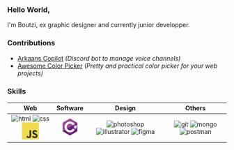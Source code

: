 ### Hello World,
I'm Boutzi, ex graphic designer and currently junior developper. <!-- I'm the founder of Arkaans since 2014, a solution for gamers. -->

### Contributions
- [Arkaans Copilot](https://github.com/Boutzi/arkaans_copilot) *(Discord bot to manage voice channels)*
- [Awesome Color Picker](https://github.com/Boutzi/awsome-picker) *(Pretty and practical color picker for your web projects)*

### Skills  
| **Web**   | **Software**   | **Design**           | **Others** |
| :---------------: | :---------------: | :---------------: | :-----:|
| <img src="https://upload.wikimedia.org/wikipedia/commons/3/38/HTML5_Badge.svg" alt="html" title="HTML5" width="40" height="40"/> <img src="https://upload.wikimedia.org/wikipedia/commons/6/62/CSS3_logo.svg" alt="css" title="CSS3" width="40" height="40"/> <img src="https://raw.githubusercontent.com/devicons/devicon/master/icons/javascript/javascript-original.svg" alt="javascript" title="JavaScript" width="40" height="40"/> | <img src="https://raw.githubusercontent.com/devicons/devicon/master/icons/csharp/csharp-original.svg" alt="csharp" title="C# .Net" width="40" height="40"/> | <img src="https://upload.wikimedia.org/wikipedia/commons/a/af/Adobe_Photoshop_CC_icon.svg" alt="photoshop" title="Adobe Photoshop"  width="40" height="40"/> <img src="https://upload.wikimedia.org/wikipedia/commons/f/fb/Adobe_Illustrator_CC_icon.svg" alt="illustrator" title="Adobe Illustrator" width="40" height="40"/> <img src="https://upload.wikimedia.org/wikipedia/commons/3/33/Figma-logo.svg" alt="figma" title="Figma" width="40" height="40"/> | <img src="https://upload.wikimedia.org/wikipedia/commons/3/3f/Git_icon.svg" alt="git" title="Git" width="40" height="40"/> <img src="https://upload.wikimedia.org/wikipedia/commons/d/dc/Mongodb-icon.svg" alt="mongo" title="MongoDB" width="40" height="40"/> <img src="https://www.vectorlogo.zone/logos/getpostman/getpostman-icon.svg" alt="postman" title="Postman" width="40" height="40"/>  

